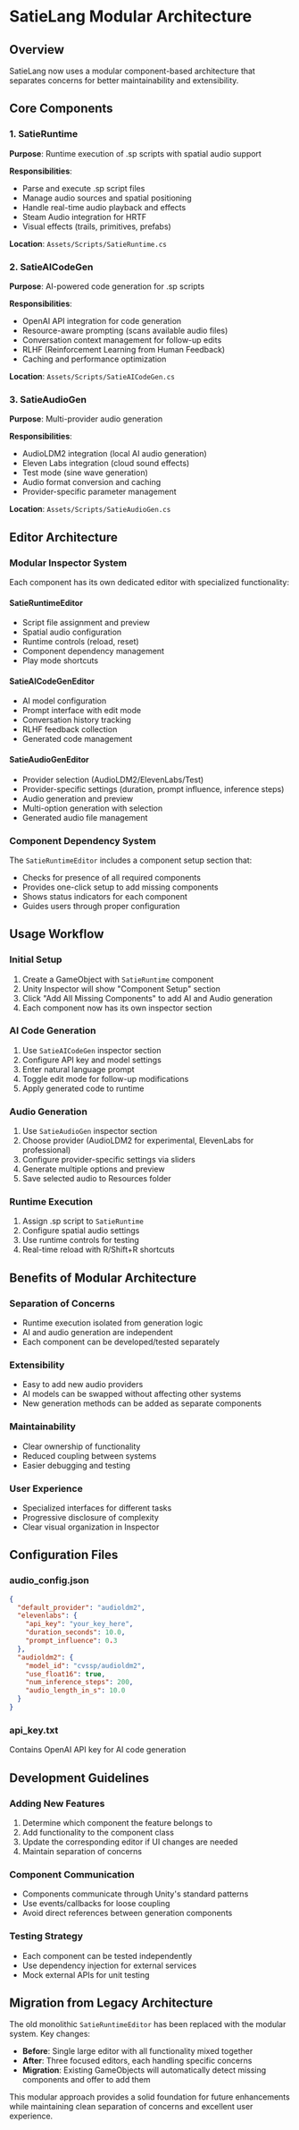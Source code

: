 # SatieLang Modular Architecture

## Overview

SatieLang now uses a modular component-based architecture that separates concerns for better maintainability and extensibility.

## Core Components

### 1. SatieRuntime
**Purpose**: Runtime execution of .sp scripts with spatial audio support

**Responsibilities**:
- Parse and execute .sp script files
- Manage audio sources and spatial positioning
- Handle real-time audio playback and effects
- Steam Audio integration for HRTF
- Visual effects (trails, primitives, prefabs)

**Location**: `Assets/Scripts/SatieRuntime.cs`

### 2. SatieAICodeGen
**Purpose**: AI-powered code generation for .sp scripts

**Responsibilities**:
- OpenAI API integration for code generation
- Resource-aware prompting (scans available audio files)
- Conversation context management for follow-up edits
- RLHF (Reinforcement Learning from Human Feedback)
- Caching and performance optimization

**Location**: `Assets/Scripts/SatieAICodeGen.cs`

### 3. SatieAudioGen
**Purpose**: Multi-provider audio generation

**Responsibilities**:
- AudioLDM2 integration (local AI audio generation)
- Eleven Labs integration (cloud sound effects)
- Test mode (sine wave generation)
- Audio format conversion and caching
- Provider-specific parameter management

**Location**: `Assets/Scripts/SatieAudioGen.cs`

## Editor Architecture

### Modular Inspector System

Each component has its own dedicated editor with specialized functionality:

#### SatieRuntimeEditor
- Script file assignment and preview
- Spatial audio configuration
- Runtime controls (reload, reset)
- Component dependency management
- Play mode shortcuts

#### SatieAICodeGenEditor
- AI model configuration
- Prompt interface with edit mode
- Conversation history tracking
- RLHF feedback collection
- Generated code management

#### SatieAudioGenEditor
- Provider selection (AudioLDM2/ElevenLabs/Test)
- Provider-specific settings (duration, prompt influence, inference steps)
- Audio generation and preview
- Multi-option generation with selection
- Generated audio file management

### Component Dependency System

The `SatieRuntimeEditor` includes a component setup section that:
- Checks for presence of all required components
- Provides one-click setup to add missing components
- Shows status indicators for each component
- Guides users through proper configuration

## Usage Workflow

### Initial Setup
1. Create a GameObject with `SatieRuntime` component
2. Unity Inspector will show "Component Setup" section
3. Click "Add All Missing Components" to add AI and Audio generation
4. Each component now has its own inspector section

### AI Code Generation
1. Use `SatieAICodeGen` inspector section
2. Configure API key and model settings
3. Enter natural language prompt
4. Toggle edit mode for follow-up modifications
5. Apply generated code to runtime

### Audio Generation
1. Use `SatieAudioGen` inspector section
2. Choose provider (AudioLDM2 for experimental, ElevenLabs for professional)
3. Configure provider-specific settings via sliders
4. Generate multiple options and preview
5. Save selected audio to Resources folder

### Runtime Execution
1. Assign .sp script to `SatieRuntime`
2. Configure spatial audio settings
3. Use runtime controls for testing
4. Real-time reload with R/Shift+R shortcuts

## Benefits of Modular Architecture

### Separation of Concerns
- Runtime execution isolated from generation logic
- AI and audio generation are independent
- Each component can be developed/tested separately

### Extensibility
- Easy to add new audio providers
- AI models can be swapped without affecting other systems
- New generation methods can be added as separate components

### Maintainability
- Clear ownership of functionality
- Reduced coupling between systems
- Easier debugging and testing

### User Experience
- Specialized interfaces for different tasks
- Progressive disclosure of complexity
- Clear visual organization in Inspector

## Configuration Files

### audio_config.json
```json
{
  "default_provider": "audioldm2",
  "elevenlabs": {
    "api_key": "your_key_here",
    "duration_seconds": 10.0,
    "prompt_influence": 0.3
  },
  "audioldm2": {
    "model_id": "cvssp/audioldm2",
    "use_float16": true,
    "num_inference_steps": 200,
    "audio_length_in_s": 10.0
  }
}
```

### api_key.txt
Contains OpenAI API key for AI code generation

## Development Guidelines

### Adding New Features
1. Determine which component the feature belongs to
2. Add functionality to the component class
3. Update the corresponding editor if UI changes are needed
4. Maintain separation of concerns

### Component Communication
- Components communicate through Unity's standard patterns
- Use events/callbacks for loose coupling
- Avoid direct references between generation components

### Testing Strategy
- Each component can be tested independently
- Use dependency injection for external services
- Mock external APIs for unit testing

## Migration from Legacy Architecture

The old monolithic `SatieRuntimeEditor` has been replaced with the modular system. Key changes:

- **Before**: Single large editor with all functionality mixed together
- **After**: Three focused editors, each handling specific concerns
- **Migration**: Existing GameObjects will automatically detect missing components and offer to add them

This modular approach provides a solid foundation for future enhancements while maintaining clean separation of concerns and excellent user experience.
